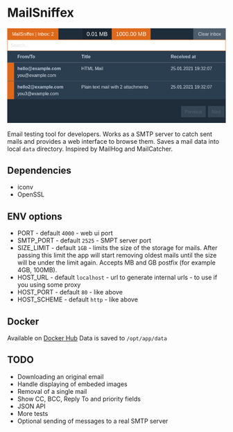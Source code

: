 # MailSniffex
![Preview](preview.png)

Email testing tool for developers. Works as a SMTP server to catch sent mails and provides a web interface to browse them. Saves a mail data into local `data` directory. Inspired by MailHog and MailCatcher. 

## Dependencies
  * iconv
  * OpenSSL

## ENV options
  * PORT - default `4000` - web ui port
  * SMTP_PORT - default `2525` - SMPT server port
  * SIZE_LIMIT - default `1GB` - limits the size of the storage for mails. After passing this limit the app will start removing oldest mails until the size will be under the limit again. Accepts MB and GB postfix (for example 4GB, 100MB).
  * HOST_URL - default `localhost` - url to generate internal urls - to use if you using some proxy
  * HOST_PORT - default `80` - like above
  * HOST_SCHEME - default `http` - like above

## Docker
Available on [Docker Hub](https://hub.docker.com/r/adrid/mailsniffex)
Data is saved to `/opt/app/data`  

## TODO
  * Downloading an original email
  * Handle displaying of embeded images
  * Removal of a single mail
  * Show CC, BCC, Reply To and priority fields
  * JSON API
  * More tests
  * Optional sending of messages to a real SMTP server
